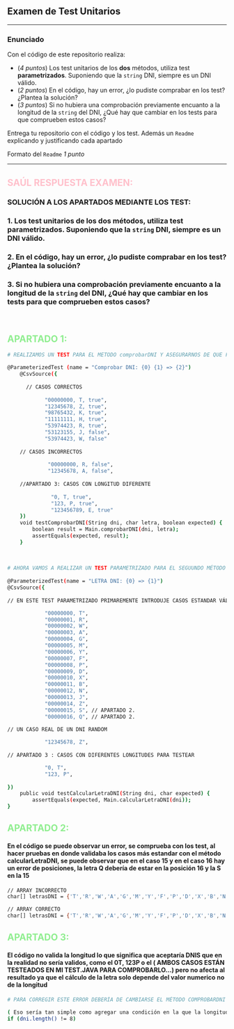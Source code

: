 ## Examen de Test Unitarios

---

### Enunciado

Con el código de este repositorio realiza:

- (*4 puntos*) Los test unitarios de los **dos** métodos, utiliza test **parametrizados**. Suponiendo que la `string` DNI, siempre es un DNI válido.
- (*2 puntos*) En el código, hay un error, ¿lo pudiste comprabar en los test? ¿Plantea la solución?
- (*3 puntos*) Si no hubiera una comprobación previamente encuanto a la longitud de la `string` del DNI, ¿Qué hay que cambiar en los tests para que comprueben estos casos?

Entrega tu repositorio con el código y los test. Además un `Readme` explicando y justificando cada apartado

Formato del `Readme` *1 punto*

---

##  <span style="color: pink;">SAÚL RESPUESTA EXAMEN:</span> 

### SOLUCIÓN A LOS APARTADOS MEDIANTE LOS TEST: 

### 1. Los test unitarios de los **dos** métodos, utiliza test **parametrizados**. Suponiendo que la `string` DNI, siempre es un DNI válido.

### 2. En el código, hay un error, ¿lo pudiste comprabar en los test? ¿Plantea la solución?

### 3. Si no hubiera una comprobación previamente encuanto a la longitud de la `string` del DNI, ¿Qué hay que cambiar en los tests para que comprueben estos casos?

<BR> 

##  <span style="color: lightgreen;">APARTADO 1:</span>

```bash
# REALIZAMOS UN TEST PARA EL METODO comprobarDNI Y ASEGURARNOS DE QUE FUNCIONA CORRECTAMENTE

@ParameterizedTest (name = "Comprobar DNI: {0} {1} => {2}")
    @CsvSource({
      
      // CASOS CORRECTOS 
      
            "00000000, T, true",
            "12345678, Z, true",
            "98765432, K, true",
            "11111111, H, true",
            "53974423, R, true",
            "53123155, J, false",
            "53974423, W, false"
            
    // CASOS INCORRECTOS 
    
             "00000000, R, false",
             "12345678, A, false",
            
    //APARTADO 3: CASOS CON LONGITUD DIFERENTE
    
              "0, T, true",
              "123, P, true",
              "123456789, E, true"
    })
    void testComprobarDNI(String dni, char letra, boolean expected) {
        boolean result = Main.comprobarDNI(dni, letra);
        assertEquals(expected, result);
    }
    
    
    
# AHORA VAMOS A REALIZAR UN TEST PARAMETRIZADO PARA EL SEGUUNDO MÉTODO CALCULARLETRA
    
@ParameterizedTest(name = "LETRA DNI: {0} => {1}")
@CsvSource({
  
// EN ESTE TEST PARAMETRIZADO PRIMAREMENTE INTRODUJE CASOS ESTANDAR VÁLIDOS PARA COMPROBAR EN SÍ EL MÉTODO

            "00000000, T",
            "00000001, R",
            "00000002, W",
            "00000003, A",
            "00000004, G",
            "00000005, M",
            "00000006, Y",
            "00000007, F",
            "00000008, P",
            "00000009, D",
            "00000010, X",
            "00000011, B",
            "00000012, N",
            "00000013, J",
            "00000014, Z",
            "00000015, S", // APARTADO 2.
            "00000016, Q", // APARTADO 2.
            
// UN CASO REAL DE UN DNI RANDOM

            "12345678, Z",
            
// APARTADO 3 : CASOS CON DIFERENTES LONGITUDES PARA TESTEAR

            "0, T",
            "123, P",
            
})
    public void testCalcularLetraDNI(String dni, char expected) {
        assertEquals(expected, Main.calcularLetraDNI(dni));
}

```

##  <span style="color: lightgreen;">APARTADO 2:</span>
#### En el código se puede observar un error, se comprueba con los test, al hacer pruebas en donde validaba los casos más estandar con el método calcularLetraDNI, se puede observar que en el caso 15 y en el caso 16 hay un error de posiciones, la letra Q debería de estar en la posición 16 y la S en la 15
```bash
// ARRAY INCORRECTO
char[] letrasDNI = {'T','R','W','A','G','M','Y','F','P','D','X','B','N','J','Z','Q','S','V','H','L','C','K','E'};

// ARRAY CORRECTO
char[] letrasDNI = {'T','R','W','A','G','M','Y','F','P','D','X','B','N','J','Z','S','Q','V','H','L','C','K','E'};
```


##  <span style="color: lightgreen;">APARTADO 3:</span>
#### El código no valida la longitud lo que significa que aceptaría DNIS que en la realidad no sería validos, como el 0T, 123P o el  ( AMBOS CASOS ESTÁN TESTEADOS EN MI TEST.JAVA PARA COMPROBARLO...) pero no afecta al resultado ya que el cálculo de la letra solo depende del valor numerico no de la longitud

```bash
# PARA CORREGIR ESTE ERROR DEBERÍA DE CAMBIARSE EL MÉTODO COMPROBARDNI
 
( Eso sería tan simple como agregar una condición en la que la longitud del dni no puede ser distinto de 8 )
if (dni.length() != 8)
```
